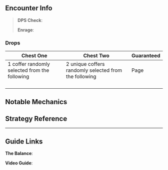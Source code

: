 ## Encounter Info

>**DPS Check**:
>
>**Enrage**:

### Drops
**Chest One** | **Chest Two** | **Guaranteed**
------------ | ------------ | ------------
1 coffer randomly selected from the following |2 unique coffers randomly selected from the following | Page
	| | 
	| | 
	| | 
	| | 

## Notable Mechanics


## Strategy Reference

---

## Guide Links
**The Balance**: 

**Video Guide**: 
